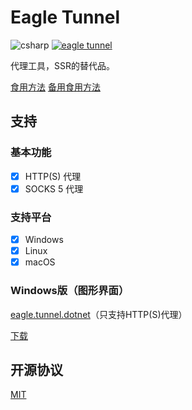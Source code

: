 # Eagle Tunnel

![csharp](https://img.shields.io/badge/language-csharp-blue.svg) [![eagle tunnel](https://travis-ci.org/eaglexiang/eagle.tunnel.dotnet.core.svg?branch=master)](https://travis-ci.org/eaglexiang/eagle.tunnel.dotnet.core)

代理工具，SSR的替代品。

[食用方法](https://www.eaglexiang.org/eagle-tunnel)
[备用食用方法](https://github.com/eaglexiang/eagle.tunnel.dotnet.core/blob/master/doc/guide.md)

## 支持

### 基本功能

- [x] HTTP(S) 代理
- [x] SOCKS 5 代理

### 支持平台

- [x] Windows
- [x] Linux
- [x] macOS

### Windows版（图形界面）

[eagle.tunnel.dotnet](https://github.com/eaglexiang/eagle.tunnel.dotnet)（只支持HTTP(S)代理）

[下载](https://github.com/eaglexiang/eagle.tunnel.dotnet/raw/bin/Eagle%20Tunnel.exe)

## 开源协议

[MIT](./LICENSE)